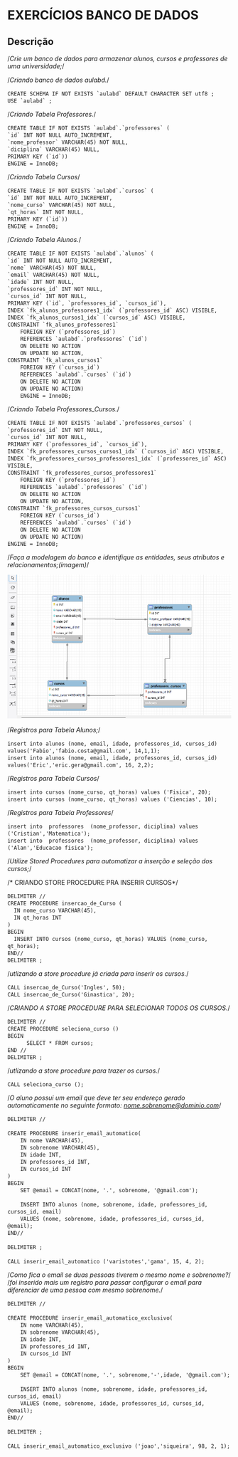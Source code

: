 # EXERCÍCIOS BANCO DE DADOS  
## Descrição

/*Crie um banco de dados para armazenar alunos, cursos e professores de uma
universidade;*/

/*Criando banco de dados aulabd.*/

	CREATE SCHEMA IF NOT EXISTS `aulabd` DEFAULT CHARACTER SET utf8 ;
	USE `aulabd` ;

/*Criando Tabela Professores.*/

	CREATE TABLE IF NOT EXISTS `aulabd`.`professores` (
	`id` INT NOT NULL AUTO_INCREMENT,
	`nome_professor` VARCHAR(45) NOT NULL,
	`diciplina` VARCHAR(45) NULL,
	PRIMARY KEY (`id`))
	ENGINE = InnoDB;

/*Criando Tabela Cursos*/

	CREATE TABLE IF NOT EXISTS `aulabd`.`cursos` (
	`id` INT NOT NULL AUTO_INCREMENT,
	`nome_curso` VARCHAR(45) NOT NULL,
	`qt_horas` INT NOT NULL,
	PRIMARY KEY (`id`))
	ENGINE = InnoDB;

/*Criando Tabela Alunos.*/

	CREATE TABLE IF NOT EXISTS `aulabd`.`alunos` (
	`id` INT NOT NULL AUTO_INCREMENT,
	`nome` VARCHAR(45) NOT NULL,
	`email` VARCHAR(45) NOT NULL,
	`idade` INT NOT NULL,
	`professores_id` INT NOT NULL,
	`cursos_id` INT NOT NULL,
	PRIMARY KEY (`id`, `professores_id`, `cursos_id`),
	INDEX `fk_alunos_professores1_idx` (`professores_id` ASC) VISIBLE,
	INDEX `fk_alunos_cursos1_idx` (`cursos_id` ASC) VISIBLE,
	CONSTRAINT `fk_alunos_professores1`
		FOREIGN KEY (`professores_id`)
		REFERENCES `aulabd`.`professores` (`id`)
		ON DELETE NO ACTION
		ON UPDATE NO ACTION,
	CONSTRAINT `fk_alunos_cursos1`
		FOREIGN KEY (`cursos_id`)
		REFERENCES `aulabd`.`cursos` (`id`)
		ON DELETE NO ACTION
		ON UPDATE NO ACTION)
		ENGINE = InnoDB;

/*Criando Tabela Professores_Cursos.*/

	CREATE TABLE IF NOT EXISTS `aulabd`.`professores_cursos` (
	`professores_id` INT NOT NULL,
	`cursos_id` INT NOT NULL,
	PRIMARY KEY (`professores_id`, `cursos_id`),
	INDEX `fk_professores_cursos_cursos1_idx` (`cursos_id` ASC) VISIBLE,
	INDEX `fk_professores_cursos_professores1_idx` (`professores_id` ASC) VISIBLE,
	CONSTRAINT `fk_professores_cursos_professores1`
		FOREIGN KEY (`professores_id`)
		REFERENCES `aulabd`.`professores` (`id`)
		ON DELETE NO ACTION
		ON UPDATE NO ACTION,
	CONSTRAINT `fk_professores_cursos_cursos1`
		FOREIGN KEY (`cursos_id`)
		REFERENCES `aulabd`.`cursos` (`id`)
		ON DELETE NO ACTION
		ON UPDATE NO ACTION)
	ENGINE = InnoDB;

/*Faça a modelagem do banco e identifique as entidades, seus atributos e relacionamentos;(imagem)*/

![exer1](https://raw.githubusercontent.com/FabioCCamarg/alunos_cursos_professores/main/alunos_cursos_professores.png)

/*Registros para Tabela Alunos;*/

    insert into alunos (nome, email, idade, professores_id, cursos_id) values('Fabio','fabio.costa@gmail.com', 14,1,1);
    insert into alunos (nome, email, idade, professores_id, cursos_id) values('Eric','eric.gera@gmail.com', 16, 2,2);

/*Registros para Tabela Cursos*/

    insert into cursos (nome_curso, qt_horas) values ('Fisica', 20);
    insert into cursos (nome_curso, qt_horas) values ('Ciencias', 10);

/*Registros para Tabela Professores*/

    insert into  professores  (nome_professor, diciplina) values ('Cristian','Matematica');
    insert into  professores  (nome_professor, diciplina) values ('Alan','Educacao fisica');


/*Utilize Stored Procedures para automatizar a inserção e seleção dos cursos;*/

/* CRIANDO STORE PROCEDURE PRA INSERIR CURSOS*/

    DELIMITER //
    CREATE PROCEDURE insercao_de_Curso (
      IN nome_curso VARCHAR(45),
      IN qt_horas INT
    )
    BEGIN
      INSERT INTO cursos (nome_curso, qt_horas) VALUES (nome_curso, qt_horas);
    END//
    DELIMITER ;

/*utlizando a store procedure já criada para inserir os cursos.*/

    CALL insercao_de_Curso('Ingles', 50);
    CALL insercao_de_Curso('Ginastica', 20);

/*CRIANDO A STORE PROCEDURE PARA SELECIONAR TODOS OS CURSOS.*/

    DELIMITER //
    CREATE PROCEDURE seleciona_curso ()
    BEGIN
	      SELECT * FROM cursos;
    END //
    DELIMITER ;

/*utlizando a store procedure para trazer os cursos.*/

    CALL seleciona_curso ();

/*O aluno possui um email que deve ter seu endereço gerado automaticamente no seguinte
formato:
nome.sobrenome@dominio.com*/

    DELIMITER //

    CREATE PROCEDURE inserir_email_automatico(
        IN nome VARCHAR(45),
        IN sobrenome VARCHAR(45),
        IN idade INT,
        IN professores_id INT,
        IN cursos_id INT
    )
    BEGIN
        SET @email = CONCAT(nome, '.', sobrenome, '@gmail.com');
    
        INSERT INTO alunos (nome, sobrenome, idade, professores_id, cursos_id, email)
        VALUES (nome, sobrenome, idade, professores_id, cursos_id, @email);
    END//

    DELIMITER ;

    CALL inserir_email_automatico ('varistotes','gama', 15, 4, 2);

/*Como fica o email se duas pessoas tiverem o mesmo nome e sobrenome?*/
/*foi inserido mais um registro para passar configurar o email para diferenciar de uma pessoa com mesmo sobrenome.*/

    DELIMITER //

    CREATE PROCEDURE inserir_email_automatico_exclusivo(
        IN nome VARCHAR(45),
        IN sobrenome VARCHAR(45),
        IN idade INT,
        IN professores_id INT,
        IN cursos_id INT
    )
    BEGIN
        SET @email = CONCAT(nome, '.', sobrenome,'-',idade, '@gmail.com');
    
        INSERT INTO alunos (nome, sobrenome, idade, professores_id, cursos_id, email)
        VALUES (nome, sobrenome, idade, professores_id, cursos_id, @email);
    END//

    DELIMITER ;

    CALL inserir_email_automatico_exclusivo ('joao','siqueira', 98, 2, 1);
